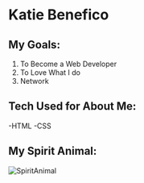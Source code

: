  

# Katie Benefico
## My Goals:
  1. To Become a Web Developer
  2. To Love What I do
  3. Network

## Tech Used for About Me:
  -HTML
  -CSS
  
## My Spirit Animal:
![SpiritAnimal](http://ngm.nationalgeographic.com/2013/04/manatees/img/01-florida-manatee-670.jpg)
